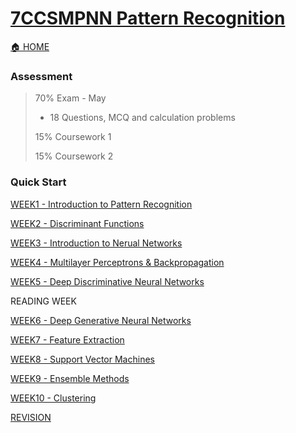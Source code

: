 # [7CCSMPNN Pattern Recognition](https://keats.kcl.ac.uk/course/view.php?id=119888)

[🏠 HOME](README.md)

### Assessment 

> 70% Exam - May
>
> - 18 Questions, MCQ and calculation problems
>
> 15% Coursework 1
>
> 15% Coursework 2

### Quick Start

[WEEK1 - Introduction to Pattern Recognition](year3/7ccsmpnn/w1.md)

[WEEK2 - Discriminant Functions](year3/7ccsmpnn/w2.md)

[WEEK3 - Introduction to Nerual Networks](year3/7ccsmpnn/w3.md)

[WEEK4 - Multilayer Perceptrons & Backpropagation](year3/7ccsmpnn/w4.md)

[WEEK5 - Deep Discriminative Neural Networks](year3/7ccsmpnn/w5.md)

READING WEEK

[WEEK6 - Deep Generative Neural Networks](year3/7ccsmpnn/w6.md)

[WEEK7 - Feature Extraction](year3/7ccsmpnn/w7.md)

[WEEK8 - Support Vector Machines](year3/7ccsmpnn/w8.md)

[WEEK9 - Ensemble Methods](year3/7ccsmpnn/w9.md)

[WEEK10 - Clustering](year3/7ccsmpnn/w10.md)

[REVISION](year3/7ccsmpnn/re.md)